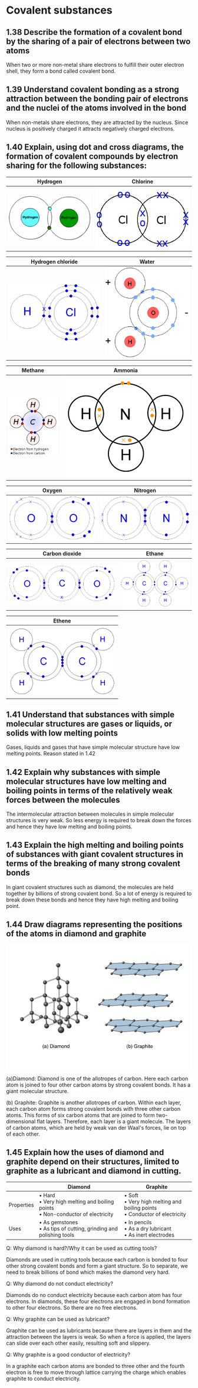 # Covalent substances

## 1.38 Describe the formation of a covalent bond by the sharing of a pair of electrons between two atoms

When two or more non-metal share electrons to fulfill their outer electron shell, they form a bond called covalent bond.

## 1.39 Understand covalent bonding as a strong attraction between the bonding pair of electrons and the nuclei of the atoms involved in the bond

When non-metals share electrons, they are attracted by the nucleus. Since nucleus is positively charged it attracts negatively charged electrons.

## 1.40 Explain, using dot and cross diagrams, the formation of covalent compounds by electron sharing for the following substances:

| **Hydrogen**                   | **Chlorine**                   |
| ------------------------------ | ------------------------------ |
| ![Image](../media/image23.png) | ![Image](../media/image24.png) |

| **Hydrogen chloride**          | **Water**                      |
| ------------------------------ | ------------------------------ |
| ![Image](../media/image25.png) | ![Image](../media/image26.png) |

| **Methane**                    | **Ammonia**                    |
| ------------------------------ | ------------------------------ |
| ![Image](../media/image27.png) | ![Image](../media/image28.png) |

| **Oxygen**                     | **Nitrogen**                   |
| ------------------------------ | ------------------------------ |
| ![Image](../media/image29.png) | ![Image](../media/image30.png) |

| **Carbon dioxide**             | **Ethane**                     |
| ------------------------------ | ------------------------------ |
| ![Image](../media/image31.png) | ![Image](../media/image32.png) |

| **Ethene**                     |
| ------------------------------ |
| ![Image](../media/image33.png) |

## 1.41 Understand that substances with simple molecular structures are gases or liquids, or solids with low melting points

Gases, liquids and gases that have simple molecular structure have low melting points. Reason stated in 1.42

## 1.42 Explain why substances with simple molecular structures have low melting and boiling points in terms of the relatively weak forces between the molecules

The intermolecular attraction between molecules in simple molecular structures is very weak. So less energy is required to break down the forces and hence they have low melting and boiling points.

## 1.43 Explain the high melting and boiling points of substances with giant covalent structures in terms of the breaking of many strong covalent bonds

In giant covalent structures such as diamond, the molecules are held together by billions of strong covalent bond. So a lot of energy is required to break down these bonds and hence they have high melting and boiling point.

## 1.44 Draw diagrams representing the positions of the atoms in diamond and graphite

![Image](../media/image34.png)

(a)Diamond: Diamond is one of the allotropes of carbon. Here each carbon atom is joined to four other carbon atoms by strong covalent bonds. It has a giant molecular structure.

(b) Graphite: Graphite is another allotropes of carbon. Within each layer, each carbon atom forms strong covalent bonds with three other carbon atoms. This forms of six carbon atoms that are joined to form two-dimensional flat layers. Therefore, each layer is a giant molecule. The layers of carbon atoms, which are held by weak van der Waal's forces, lie on top of each other.

## 1.45 Explain how the uses of diamond and graphite depend on their structures, limited to graphite as a lubricant and diamond in cutting.

|            | Diamond                                                                            | Graphite                                                                       |
| ---------- | ---------------------------------------------------------------------------------- | ------------------------------------------------------------------------------ |
| Properties | • Hard<br>• Very high melting and boiling points<br>• Non-conductor of electricity | • Soft<br>• Very high melting and boiling points<br>• Conductor of electricity |
| Uses       | • As gemstones<br>• As tips of cutting, grinding and polishing tools               | • In pencils<br>• As a dry lubricant<br>• As inert electrodes                  |

Q: Why diamond is hard?/Why it can be used as cutting tools?

Diamonds are used in cutting tools because each carbon is bonded to four other strong covalent bonds and form a giant structure. So to separate, we need to break billions of bond which makes the diamond very hard.

Q: Why diamond do not conduct electricity?

Diamonds do no conduct electricity because each carbon atom has four electrons. In diamonds, these four electrons are engaged in bond formation to other four electrons. So there are no free electrons.

Q: Why graphite can be used as lubricant?

Graphite can be used as lubricants because there are layers in them and the attraction between the layers is weak. So when a force is applied, the layers can slide over each other easily, resulting soft and slippery.

Q: Why graphite is a good conductor of electricity?

In a graphite each carbon atoms are bonded to three other and the fourth electron is free to move through lattice carrying the charge which enables graphite to conduct electricity.
